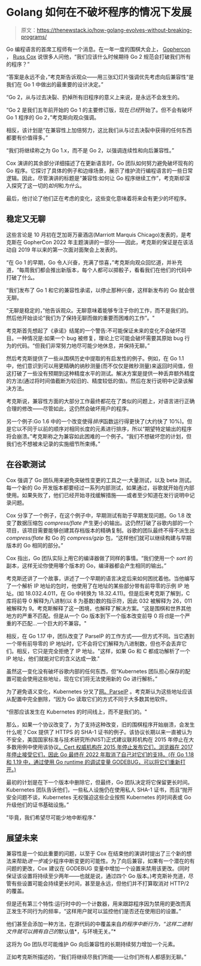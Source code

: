# Golang 如何在不破坏程序的情况下发展

> 原文：<https://thenewstack.io/how-golang-evolves-without-breaking-programs/>

Go 编程语言的首席工程师有一个消息。在一年一度的围棋大会上， [Gophercon](https://www.gophercon.com/) ， [Russ Cox](https://swtch.com/~rsc/) 说很多人问他，“我们应该什么时候期待 Go 2 规范会打破我们所有的程序？”

“答案是永远不会，”考克斯告诉观众——用三张幻灯片强调优先考虑向后兼容性“是我们在 Go 1 中做出的最重要的设计决定。”

“Go 2，从与过去决裂、扔掉所有旧程序的意义上来说，是永远不会发生的。

“Go 2 是我们五年前开始的 Go 1 的主要修订版，现在*已经*开始了。但不会有破坏 Go 1 程序的 Go 2，”考克斯向观众强调。

相反，该计划是“在兼容性上加倍努力，这比我们从与过去决裂中获得的任何东西都要有价值得多。”

“我们将继续称之为 Go 1.x，而不是 Go 2，以强调连续性和向后兼容性。”

Cox 演讲的其余部分详细描述了在更新语言时，Go 团队如何努力避免破坏现有的 Go 程序。它探讨了具体的例子和边缘场景，展示了维护流行编程语言的一些日常逻辑。因此，尽管演讲的标题是“兼容性:如何让 Go 程序继续工作”，考克斯却深入探究了这一切的*如何*和*为什么*。

最后，他讨论了他们正在考虑的变化，这些变化意味着将来会有更少的坏程序。

## 稳定又无聊

这些言论是 10 月初在芝加哥万豪酒店(Marriott Marquis Chicago)发表的，是考克斯在 GopherCon 2022 年主题演讲的一部分——因此，考克斯的保证是在该活动自 2019 年以来的第一次面对面聚会上发表的。

“在 Go 1 的早期，Go 令人兴奋，充满了惊喜，”考克斯向观众回忆道，并补充道，“每周我们都会推出新版本，每个人都可以掷骰子，看看我们在他们的代码中打破了什么。

“我们发布了 Go 1 和它的兼容性承诺，以停止那种兴奋，这样新发布的 Go 就会很无聊。

“无聊是稳定的，”他告诉观众。无聊意味着能够专注于你的工作，而不是我们的。然后他开始谈论“我们为了保持无聊而做的重要而困难的工作”。"

考克斯首先想起了《承诺》结尾的一个警告:不可能保证未来的变化不会破坏项目。一种情况是:如果一个 bug 被修复，理论上它可能会破坏需要其原始 bug 行为的代码。“但我们非常努力地尽可能少地休息，并保持无聊。”

然后考克斯提供了一些从围棋历史中提取的有启发性的例子。例如，在 Go 1.1 中，他们意识到可以用更精确的纳秒测量(而不仅仅是微秒测量)来返回时间值，但这打破了一些没有预期到这种精度水平的测试。解决方案是提供一种丢弃额外精度的方法(通过将时间值截断为较旧的、精度较低的值)。然后在发行说明中记录该解决方法。

考克斯说，兼容性方面的大部分工作最终都花在了类似的问题上，对语言进行正确合理的修改——尽管如此，这仍然会破坏用户的程序。

另一个例子:Go 1.6 中的一个改变使得*排序*函数运行得更快了(大约快了 10%)。但是它以不同于以前的顺序对相同长度的元素进行排序，所以“期望特定输出的程序将会崩溃。”考克斯称之为兼容如此困难的一个例子。“我们不想破坏您的计划，但我们也不想被未记录的实施细节所束缚。”

## 在谷歌测试

Cox 强调了 Go 团队用来避免突破性变更的工具之一:大量测试，以及 beta 测试。每一个新的 Go 开发版本都要经过一系列内部测试，如果通过，谷歌就开始在内部使用。如果失败了，他们已经开始寻找缓解措施——或者至少知道在发行说明中记录问题。

Cox 分享了一个例子，在这个例子中，早期测试有助于早期发现问题。Go 1.8 改变了数据压缩包 *compress/flate* 产生更小的输出。这仍然打破了谷歌内部的一个项目，该项目需要能够创建其存档版本的精确复制。谷歌的团队最终不得不派生出 *compress/flate* 和 Go 的 *compress/gzip* 包，“这样他们就可以继续构建与早期版本的 Go 相同的部分。”

Cox 指出，Go 团队实际上用它的编译器做了同样的事情。“我们使用一个 *sort* 的副本，这样无论你使用哪个版本的 Go，编译器都会产生相同的输出。”

考克斯还讲了一个故事，讲述了一个早期的语言决定后来如何困扰着他。当他编写了一个解析 IP 地址的包时，他使用了在地址的某些部分带有前导零的示例 IP 地址。(如 18.032.4.011，在 Go 中转换为 18.32.4.11)。但是后来考克斯了解到，C 库将前导 0 解释为八进制(以 8 为基数)数的指示符，因此 032 被解释为 26，011 被解释为 9。考克斯解释了这一困境，也解释了解决方案。“这是围棋和世界其他地方的严重不匹配。但是从一个 Go 版本到下一个版本改变前导 0 将*也*是一个严重的不匹配…一个巨大的不兼容。"

相反，在 Go 1.17 中，团队改变了 ParseIP 的工作方式——但方式不同。当它遇到一个带有前导零的 IP 地址时，它不会将它们解释为八进制数，但也不会丢弃它们。相反，它只是完全拒绝了 IP 地址。"这样，如果 Go 和 C 都成功解析了一个 IP 地址，他们就能对它的含义达成一致."

虽然这一变化没有破坏谷歌内部的任何东西，但“Kubernetes 团队担心保存的配置可能会使用这些地址，现在它们将无法使用新的 Go 进行解析。”

为了避免语义变化，Kubernetes 分叉了[网。ParseIP](https://www.educative.io/answers/what-is-the-netparseip-function-in-golang) 。考克斯认为这些地址应该从配置中完全删除，“因为 Go 读取它们的方式不同于大多数其他软件。

“但那应该发生在 Kubernetes 的时间线上，而不是我们的。"

那么，如果一个协议改变了，为了支持这种改变，旧的围棋程序开始崩溃，会发生什么呢？Cox 提供了 HTTPS 的 SHA-1 证书的例子。该协议长期以来一直被认为不安全，美国国家标准与技术研究所(NIST)正式建议联邦机构在 2015 年停止在大多数用例中使用该协议[。Cert 权威机构在 2015 年停止发布它们，浏览器在 2017 年停止接受它们，因此 Go 最终在 2022 年取消了自己对它们的支持。(在 Go 1.18 和 1.19 中，通过使用 Go runtime 的调试变量 GODEBUG，可以将它们重新打开。)](https://csrc.nist.gov/Projects/Hash-Functions/NIST-Policy-on-Hash-Functions)

最初的计划是在下一个版本中删除它，但最终，Go 团队决定将它保留更长时间。Kubernetes 团队告诉他们，一些私人设施仍在使用私人 SHA-1 证书，而且“抛开安全问题不谈，Kubernetes 无权强迫这些企业按照 Kubernetes 的时间表或 Go 升级他们的证书基础设施。”

"毕竟，我们希望尽可能少地中断程序."

## 展望未来

兼容性是一个如此重要的问题，以至于 Cox 在结束他的演讲时提出了三个新的想法来帮助*进一步*减少程序中断变更的可能性。为了向后兼容，如果有一个潜在的有问题的更改，Cox 建议在 GODEBUG 变量中增加一个设置来禁用该更改。(同时保证该设置将持续至少两年——也就是说，通过四个 Go 版本。)考克斯补充道，尽管有些设置可能会持续更长时间，甚至是永远，但他们并不打算取消对 HTTP/2 的覆盖。

但是还有第三个特性:运行时中的一个计数器，用来跟踪程序因为禁用的更改而真正发生不同行为的频率，“这样用户就可以监控他们是否还在使用旧的设置。”

他们甚至会添加一种方法，在源代码的中覆盖来自*的程序中断行为，“这样二进制文件就可以拥有自己的*默认值*，与环境无关。”*

这将为 Go 团队尽可能维护 Go 向后兼容性的长期持续努力增加一个元素。

正如考克斯所描述的，“我们将继续尽我们所能——让你们所有人都感到无聊。”

<svg xmlns:xlink="http://www.w3.org/1999/xlink" viewBox="0 0 68 31" version="1.1"><title>Group</title> <desc>Created with Sketch.</desc></svg>